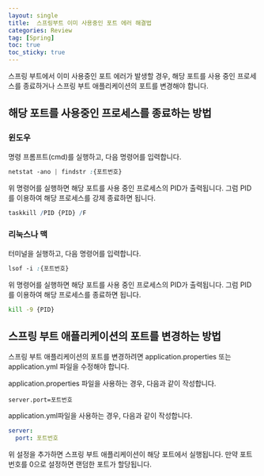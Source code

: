 ```yaml
--- 
layout: single 
title:  스프링부트 이미 사용중인 포트 에러 해결법
categories: Review 
tag: [Spring] 
toc: true 
toc_sticky: true 
--- 
```


스프링 부트에서 이미 사용중인 포트 에러가 발생할 경우, 해당 포트를 사용 중인 프로세스를 종료하거나 스프링 부트 애플리케이션의 포트를 변경해야 합니다.

## 해당 포트를 사용중인 프로세스를 종료하는 방법

### 윈도우
명령 프롬프트(cmd)를 실행하고, 다음 명령어를 입력합니다. <br/>

```css
netstat -ano | findstr :{포트번호}
```

위 명령어를 실행하면 해당 포트를 사용 중인 프로세스의 PID가 출력됩니다. 그럼 PID를 이용하여 해당 프로세스를 강제 종료하면 됩니다. <br/>

```r
taskkill /PID {PID} /F
```

### 리눅스나 맥
터미널을 실행하고, 다음 명령어를 입력합니다. <br/>

```css
lsof -i :{포트번호}
```

위 명령어를 실행하면 해당 포트를 사용 중인 프로세스의 PID가 출력됩니다. 그럼 PID를 이용하여 해당 프로세스를 종료하면 됩니다. <br/>

```bash
kill -9 {PID}
```

## 스프링 부트 애플리케이션의 포트를 변경하는 방법

스프링 부트 애플리케이션의 포트를 변경하려면 application.properties 또는 application.yml 파일을 수정해야 합니다. <br/>

application.properties 파일을 사용하는 경우, 다음과 같이 작성합니다. <br/>

```
server.port=포트번호
```

application.yml파일을 사용하는 경우, 다음과 같이 작성합니다. <br/>

```yaml
server:
  port: 포트번호
```

위 설정을 추가하면 스프링 부트 애플리케이션이 해당 포트에서 실행됩니다. 만약 포트번호를 0으로 설정하면 랜덤한 포트가 할당됩니다.